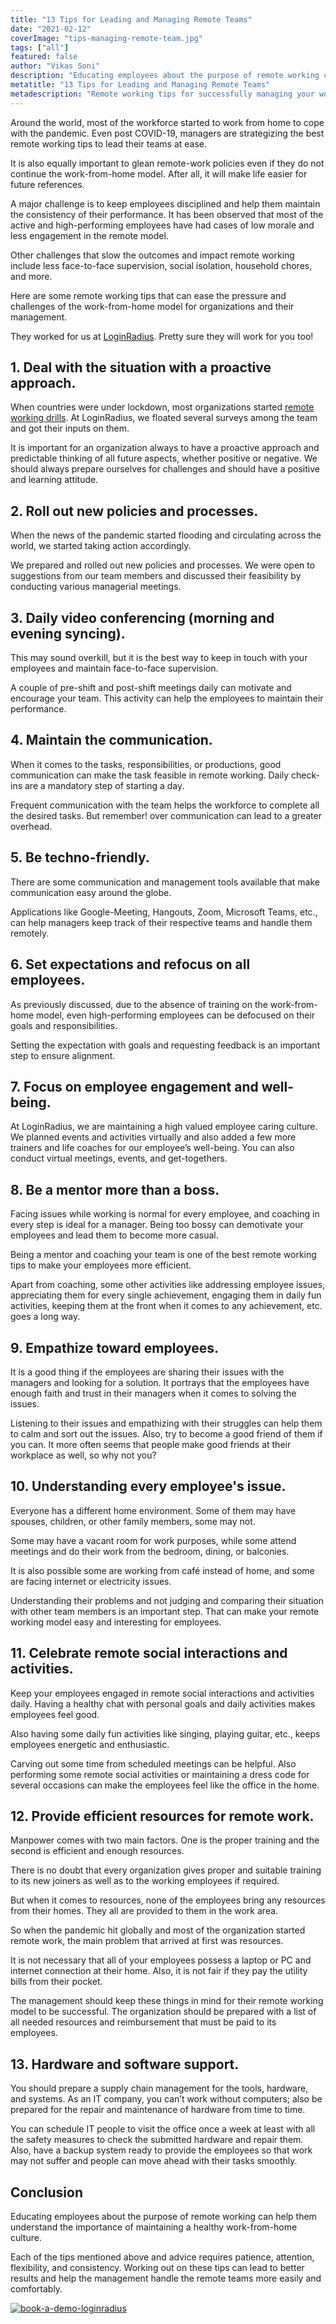 ```yaml
---
title: "13 Tips for Leading and Managing Remote Teams"
date: "2021-02-12"
coverImage: "tips-managing-remote-team.jpg"
tags: ["all"]
featured: false
author: "Vikas Soni"
description: "Educating employees about the purpose of remote working can help them understand the importance of maintaining a healthy work-from-home culture. Here are some remote working tips that can ease the pressure and challenges of the work-from-home model for organizations and their management."
metatitle: "13 Tips for Leading and Managing Remote Teams"
metadescription: "Remote working tips for successfully managing your workforce. Learn how to lead and motivate your remote team in 2021 to pull out extraordinary achievements."
---
```


Around the world, most of the workforce started to work from home to cope with the pandemic. Even post COVID-19, managers are strategizing the best remote working tips to lead their teams at ease. 

It is also equally important to glean remote-work policies even if they do not continue the work-from-home model. After all, it will make life easier for future references. 

A major challenge is to keep employees disciplined and help them maintain the consistency of their performance. It has been observed that most of the active and high-performing employees have had cases of low morale and less engagement in the remote model. 

Other challenges that slow the outcomes and impact remote working include less face-to-face supervision, social isolation, household chores, and more. 

Here are some remote working tips that can ease the pressure and challenges of the work-from-home model for organizations and their management. 

They worked for us at [LoginRadius](https://www.loginradius.com/company/). Pretty sure they will work for you too! 


## 1. Deal with the situation with a proactive approach.

When countries were under lockdown, most organizations started [remote working drills](https://www.business-standard.com/article/economy-policy/leading-remotely-lessons-from-the-army-120040200301_1.html). At LoginRadius, we floated several surveys among the team and got their inputs on them. 

It is important for an organization always to have a proactive approach and predictable thinking of all future aspects, whether positive or negative. We should always prepare ourselves for challenges and should have a positive and learning attitude.


## 2. Roll out new policies and processes. 

When the news of the pandemic started flooding and circulating across the world, we started taking action accordingly. 

We prepared and rolled out new policies and processes. We were open to suggestions from our team members and discussed their feasibility by conducting various managerial meetings. 


## 3. Daily video conferencing (morning and evening syncing).

This may sound overkill, but it is the best way to keep in touch with your employees and maintain face-to-face supervision. 

A couple of pre-shift and post-shift meetings daily can motivate and encourage your team. This activity can help the employees to maintain their performance.


## 4. Maintain the communication.

When it comes to the tasks, responsibilities, or productions, good communication can make the task feasible in remote working. Daily check-ins are a mandatory step of starting a day. 

Frequent communication with the team helps the workforce to complete all the desired tasks. But remember! over communication can lead to a greater overhead.


## 5. Be techno-friendly.

There are some communication and management tools available that make communication easy around the globe. 

Applications like Google-Meeting, Hangouts, Zoom, Microsoft Teams, etc., can help managers keep track of their respective teams and handle them remotely.


## 6. Set expectations and refocus on all employees.

As previously discussed, due to the absence of training on the work-from-home model, even high-performing employees can be defocused on their goals and responsibilities. 

Setting the expectation with goals and requesting feedback is an important step to ensure alignment.


## 7. Focus on employee engagement and well-being.

At LoginRadius, we are maintaining a high valued employee caring culture. We planned events and activities virtually and also added a few more trainers and life coaches for our employee’s well-being. You can also conduct virtual meetings, events, and get-togethers.


## 8. Be a mentor more than a boss.

Facing issues while working is normal for every employee, and coaching in every step is ideal for a manager. Being too bossy can demotivate your employees and lead them to become more casual. 

Being a mentor and coaching your team is one of the best remote working tips to make your employees more efficient. 

Apart from coaching, some other activities like addressing employee issues, appreciating them for every single achievement, engaging them in daily fun activities, keeping them at the front when it comes to any achievement, etc. goes a long way.


## 9. Empathize toward employees.

It is a good thing if the employees are sharing their issues with the managers and looking for a solution. It portrays that the employees have enough faith and trust in their managers when it comes to solving the issues. 

Listening to their issues and empathizing with their struggles can help them to calm and sort out the issues. Also, try to become a good friend of them if you can. It more often seems that people make good friends at their workplace as well, so why not you?


## 10. Understanding every employee's issue.

Everyone has a different home environment. Some of them may have spouses, children, or other family members, some may not. 

Some may have a vacant room for work purposes, while some attend meetings and do their work from the bedroom, dining, or balconies. 

It is also possible some are working from café instead of home, and some are facing internet or electricity issues. 

Understanding their problems and not judging and comparing their situation with other team members is an important step. That can make your remote working model easy and interesting for employees.


## 11. Celebrate remote social interactions and activities.

Keep your employees engaged in remote social interactions and activities daily. Having a healthy chat with personal goals and daily activities makes employees feel good. 

Also having some daily fun activities like singing, playing guitar, etc., keeps employees energetic and enthusiastic. 

Carving out some time from scheduled meetings can be helpful. Also performing some remote social activities or maintaining a dress code for several occasions can make the employees feel like the office in the home.


## 12. Provide efficient resources for remote work.

Manpower comes with two main factors. One is the proper training and the second is efficient and enough resources. 

There is no doubt that every organization gives proper and suitable training to its new joiners as well as to the working employees if required. 

But when it comes to resources, none of the employees bring any resources from their homes. They all are provided to them in the work area. 

So when the pandemic hit globally and most of the organization started remote work, the main problem that arrived at first was resources. 

It is not necessary that all of your employees possess a laptop or PC and internet connection at their home. Also, it is not fair if they pay the utility bills from their pocket. 

The management should keep these things in mind for their remote working model to be successful. The organization should be prepared with a list of all needed resources and reimbursement that must be paid to its employees. 


## 13. Hardware and software support. 

You should prepare a supply chain management for the tools, hardware, and systems. As an IT company, you can’t work without computers; also be prepared for the repair and maintenance of hardware from time to time.

You can schedule IT people to visit the office once a week at least with all the safety measures to check the submitted hardware and repair them. Also, have a backup system ready to provide the employees so that work may not suffer and people can move ahead with their tasks smoothly.


## Conclusion

Educating employees about the purpose of remote working can help them understand the importance of maintaining a healthy work-from-home culture. 

Each of the tips mentioned above and advice requires patience, attention, flexibility, and consistency. Working out on these tips can lead to better results and help the management handle the remote teams more easily and comfortably.


[![book-a-demo-loginradius](../../assets/book-a-demo-loginradius.png)](https://www.loginradius.com/book-a-demo/)
